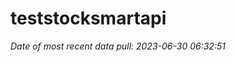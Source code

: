 
<!-- README.md is generated from README.Rmd. Please edit that file -->

# teststocksmartapi

*Date of most recent data pull: 2023-06-30 06:32:51*
